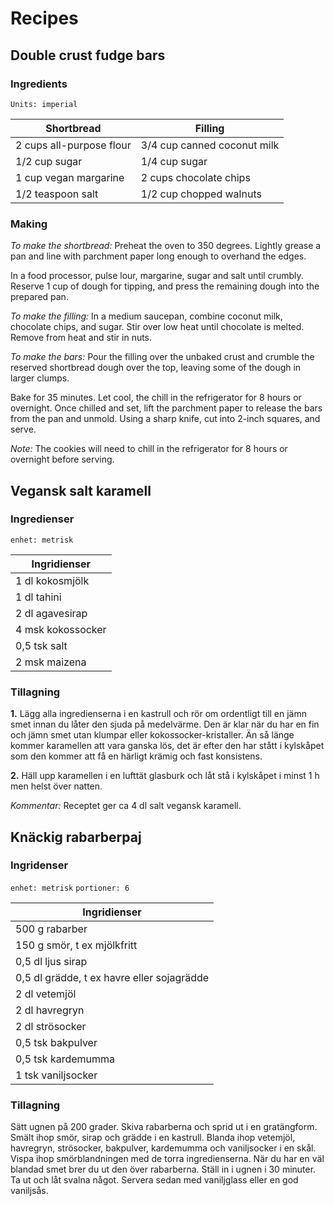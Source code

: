 # Recipes

## Double crust fudge bars

### Ingredients

`Units: imperial`

| Shortbread                 | Filling                     |
|----------------------------|-----------------------------|
| 2 cups all-purpose flour   | 3/4 cup canned coconut milk |
| 1/2 cup sugar              | 1/4 cup sugar               |
| 1 cup vegan margarine      | 2 cups chocolate chips      |
| 1/2 teaspoon salt          | 1/2 cup chopped walnuts     |

### Making
*To make the shortbread:* Preheat the oven to 350 degrees. Lightly grease a pan and line with parchment paper long enough to overhand the edges.

In a food processor, pulse lour, margarine, sugar and salt until crumbly. Reserve 1 cup of dough for tipping, and press the remaining dough into the prepared pan.

*To make the filling:* In a medium saucepan, combine coconut milk, chocolate chips, and sugar. Stir over low heat until chocolate is melted. Remove from heat and stir in nuts.

*To make the bars:* Pour the filling over the unbaked crust and crumble the reserved shortbread dough over the top, leaving some of the dough in larger clumps.

Bake for 35 minutes. Let cool, the chill in the refrigerator for 8 hours or overnight. Once chilled and set, lift the parchment paper to release the bars from the pan and unmold. Using a sharp knife, cut into 2-inch squares, and serve.

*Note:* The cookies will need to chill in the refrigerator for 8 hours or overnight before serving.


## Vegansk salt karamell

### Ingredienser

`enhet: metrisk`

| Ingridienser      |
|-------------------|
| 1 dl kokosmjölk   |
| 1 dl tahini       |
| 2 dl agavesirap   |
| 4 msk kokossocker |
| 0,5 tsk salt      |
| 2 msk maizena     |

### Tillagning
**1.** Lägg alla ingredienserna i en kastrull och rör om ordentligt till en jämn smet innan du låter den sjuda på medelvärme. Den är klar när du har en fin och jämn smet utan klumpar eller kokossocker-kristaller. Än så länge kommer karamellen att vara ganska lös, det är efter den har stått i kylskåpet som den kommer att få en härligt krämig och fast konsistens.

**2.** Häll upp karamellen i en lufttät glasburk och låt stå i kylskåpet i minst 1 h men helst över natten.

*Kommentar:* Receptet ger ca 4 dl salt vegansk karamell.


## Knäckig rabarberpaj

### Ingridenser

`enhet: metrisk`
`portioner: 6`

| Ingridienser                               |
|--------------------------------------------|
| 500 g rabarber                             |
| 150 g smör, t ex mjölkfritt                |
| 0,5 dl ljus sirap                          |
| 0,5 dl grädde, t ex havre eller sojagrädde |
| 2 dl vetemjöl                              |
| 2 dl havregryn                             |
| 2 dl strösocker                            |
| 0,5 tsk bakpulver                          |
| 0,5 tsk kardemumma                         |
| 1 tsk vaniljsocker                         |

### Tillagning
Sätt ugnen på 200 grader. Skiva rabarberna och sprid ut i en gratängform. Smält ihop smör, sirap och grädde i en kastrull. Blanda ihop vetemjöl, havregryn, strösocker, bakpulver, kardemumma och vaniljsocker i en skål. Vispa ihop smörblandningen med de torra ingredienserna. När du har en väl blandad smet brer du ut den över rabarberna. Ställ in i ugnen i 30 minuter. Ta ut och låt svalna något. Servera sedan med vaniljglass eller en god vaniljsås.
